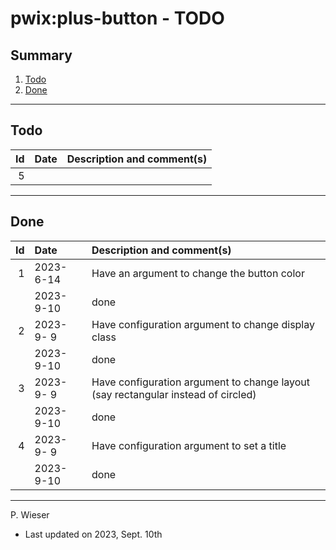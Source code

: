 # pwix:plus-button - TODO

## Summary

1. [Todo](#todo)
2. [Done](#done)

---
## Todo

|   Id | Date       | Description and comment(s) |
| ---: | :---       | :---                       |
|    5 |  |  |

---
## Done

|   Id | Date       | Description and comment(s) |
| ---: | :---       | :---                       |
|    1 | 2023- 6-14 | Have an argument to change the button color |
|      | 2023- 9-10 | done |
|    2 | 2023- 9- 9 | Have configuration argument to change display class |
|      | 2023- 9-10 | done |
|    3 | 2023- 9- 9 | Have configuration argument to change layout (say rectangular instead of circled) |
|      | 2023- 9-10 | done |
|    4 | 2023- 9- 9 | Have configuration argument to set a title |
|      | 2023- 9-10 | done |

---
P. Wieser
- Last updated on 2023, Sept. 10th

